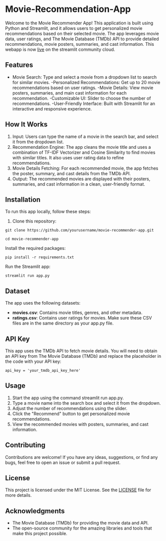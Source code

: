 # Movie-Recommendation-App

Welcome to the Movie Recommender App! This application is built using Python and Streamlit, and it allows users to get personalized movie recommendations based on their selected movie. The app leverages movie data, user ratings, and The Movie Database (TMDb) API to provide detailed recommendations, movie posters, summaries, and cast information. This webapp is now [live](https://movie-recmnd.streamlit.app) on the streamlit community cloud.

## Features
- Movie Search: Type and select a movie from a dropdown list to search for similar movies.
-Personalized Recommendations: Get up to 20 movie recommendations based on user ratings.
-Movie Details: View movie posters, summaries, and main cast information for each recommendation.
-Customizable UI: Slider to choose the number of recommendations.
-User-Friendly Interface: Built with Streamlit for an interactive and responsive experience.

## How It Works
1. Input: Users can type the name of a movie in the search bar, and select it from the dropdown list.
2. Recommendation Engine: The app cleans the movie title and uses a combination of TF-IDF Vectorizer and Cosine Similarity to find movies with similar titles. It also uses user rating data to refine recommendations.
3. Movie Details Fetching: For each recommended movie, the app fetches the poster, summary, and cast details from the TMDb API.
4. Output: The recommended movies are displayed with their posters, summaries, and cast information in a clean, user-friendly format.

## Installation
To run this app locally, follow these steps:

1. Clone this repository:


```git clone https://github.com/yourusername/movie-recommender-app.git```

```cd movie-recommender-app```

Install the required packages:

```pip install -r requirements.txt```

Run the Streamlit app:

```streamlit run app.py```

## Dataset
The app uses the following datasets:

- **movies.csv**: Contains movie titles, genres, and other metadata.
- **ratings.csv**: Contains user ratings for movies.
Make sure these CSV files are in the same directory as your app.py file.

## API Key
This app uses the TMDb API to fetch movie details. You will need to obtain an API key from The Movie Database (TMDb) and replace the placeholder in the code with your API key:

```api_key = 'your_tmdb_api_key_here'```

## Usage
1. Start the app using the command streamlit run app.py.
2. Type a movie name into the search box and select it from the dropdown.
3. Adjust the number of recommendations using the slider.
4. Click the "Recommend" button to get personalized movie recommendations.
5. View the recommended movies with posters, summaries, and cast information.

## Contributing
Contributions are welcome! If you have any ideas, suggestions, or find any bugs, feel free to open an issue or submit a pull request.

## License
This project is licensed under the MIT License. See the [LICENSE](LICENSE) file for more details.

## Acknowledgments
- The Movie Database (TMDb) for providing the movie data and API.
- The open-source community for the amazing libraries and tools that make this project possible.
